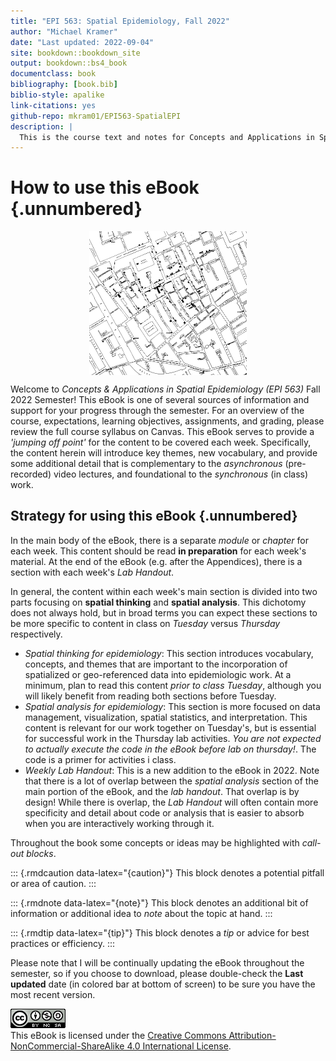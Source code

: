 ```yaml
---
title: "EPI 563: Spatial Epidemiology, Fall 2022"
author: "Michael Kramer"
date: "Last updated: 2022-09-04"
site: bookdown::bookdown_site
output: bookdown::bs4_book
documentclass: book
bibliography: [book.bib]
biblio-style: apalike
link-citations: yes
github-repo: mkram01/EPI563-SpatialEPI
description: |
  This is the course text and notes for Concepts and Applications in Spatial Epidemiology (EPI 563).
---
```


# How to use this eBook {.unnumbered}

<img src="images/John-Snows-cholera-map-of-009.jpg" width="50%" style="display: block; margin: auto;" />

Welcome to *Concepts & Applications in Spatial Epidemiology (EPI 563)* Fall 2022 Semester! This eBook is one of several sources of information and support for your progress through the semester. For an overview of the course, expectations, learning objectives, assignments, and grading, please review the full course syllabus on Canvas. This eBook serves to provide a *'jumping off point'* for the content to be covered each week. Specifically, the content herein will introduce key themes, new vocabulary, and provide some additional detail that is complementary to the *asynchronous* (pre-recorded) video lectures, and foundational to the *synchronous* (in class) work.

## Strategy for using this eBook {.unnumbered}

In the main body of the eBook, there is a separate *module* or *chapter* for each week. This content should be read **in preparation** for each week's material. At the end of the eBook (e.g. after the Appendices), there is a section with each week's *Lab Handout*.

In general, the content within each week's main section is divided into two parts focusing on **spatial thinking** and **spatial analysis**. This dichotomy does not always hold, but in broad terms you can expect these sections to be more specific to content in class on *Tuesday* versus *Thursday* respectively.

-   *Spatial thinking for epidemiology*: This section introduces vocabulary, concepts, and themes that are important to the incorporation of spatialized or geo-referenced data into epidemiologic work. At a minimum, plan to read this content *prior to class Tuesday*, although you will likely benefit from reading both sections before Tuesday.
-   *Spatial analysis for epidemiology*: This section is more focused on data management, visualization, spatial statistics, and interpretation. This content is relevant for our work together on Tuesday's, but is essential for successful work in the Thursday lab activities. *You are not expected to actually execute the code in the eBook before lab on thursday!*. The code is a primer for activities i class.
-  *Weekly Lab Handout*: This is a new addition to the eBook in 2022. Note that there is a lot of overlap between the *spatial analysis* section of the main portion of the eBook, and the *lab handout*. That overlap is by design! While there is overlap, the *Lab Handout* will often contain more specificity and detail about code or analysis that is easier to absorb when you are interactively working through it. 

Throughout the book some concepts or ideas may be highlighted with *call-out blocks*.

::: {.rmdcaution data-latex="{caution}"}
This block denotes a potential pitfall or area of caution.
:::

::: {.rmdnote data-latex="{note}"}
This block denotes an additional bit of information or additional idea to *note* about the topic at hand.
:::

::: {.rmdtip data-latex="{tip}"}
This block denotes a *tip* or advice for best practices or efficiency.
:::

Please note that I will be continually updating the eBook throughout the semester, so if you choose to download, please double-check the **Last updated** date (in colored bar at bottom of screen) to be sure you have the most recent version.

![Creative Commons License](images/by-nc-sa.png)\
This eBook is licensed under the [Creative Commons Attribution-NonCommercial-ShareAlike 4.0 International License](http://creativecommons.org/licenses/by-nc-sa/4.0/).

